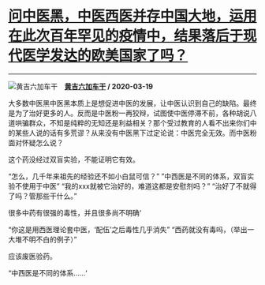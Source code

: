 # [问中医黑，中医西医并存中国大地，运用在此次百年罕见的疫情中，结果落后于现代医学发达的欧美国家了吗？](https://www.zhihu.com/answer/1090501209)

------------------------------------------------------------------------------------------------

![黄吉六加车干](https://pic2.zhimg.com/da8e974dc.jpg?source=1940ef5c "黄吉六加车干")&emsp;**[黄吉六加车干](https://www.zhihu.com/people/hjsjwjwkakkksksolsjs) / 2020-03-19**

大多数中医黑中医黑本质上是想促进中医的发展，让中医认识到自己的缺陷。最终是为了治好更多的人。反而是中医粉一再狡辩，试图使中医停滞不前，各种胡说八道哄骗群众，不知是纯粹的无知还是利益相关？那个受过教育的人看不出来你们中的某些人说的话有多荒谬？从来没有中医黑下过定论说：中医完全无效。而中医粉面对怀疑怎么说？

这个药没经过双盲实验，不能证明它有效。

“怎么，几千年来祖先的经验还不如小白鼠可信？” ”中西医是不同的体系，双盲实验不使用于中医” “我的xxx就被它治好的，难道这都是安慰剂吗？” “治好了不就得了吗？管那些干什么。”

很多中药有很强的毒性，并且很多尚不明确‘

“你这是用西医理论套中医，‘配伍’之后毒性几乎消失” “西药就没有毒吗，（举出一大堆不明不白的例子）”

应该废医验药。

“中西医是不同的体系……‘



